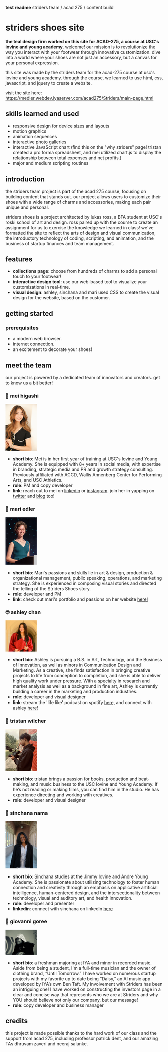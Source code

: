 **test readme**
striders team / acad 275 / content build
# striders shoes site

**the teal design firm worked on this site for ACAD-275, a course at USC's iovine and young academy.**
welcome! our mission is to revolutionize the way you interact with your footwear through innovative customization. dive into a world where your shoes are not just an accessory, but a canvas for your personal expression.

this site was made by the striders team for the acad-275 course at usc's iovine and young academy. through the course, we learned to use html, css, javascript, and jquery to create a website.

visit the site here: https://medler.webdev.iyaserver.com/acad275/Striders/main-page.html

## skills learned and used

- responsive design for device sizes and layouts
- motion graphics
- animation sequences
- interactive photo galleries
- interactive JavaScript chart (find this on the "why striders" page! tristan created a pro forma spreadsheet, and mei utilized chart.js to display the relationship between total expenses and net profits.)
- major and medium scripting routines

## introduction

the striders team project is part of the acad 275 course, focusing on building content that stands out. our project allows users to customize their shoes with a wide range of charms and accessories, making each pair unique and personal.

striders shoes is a project architected by lukas ross, a BFA student at USC's roski school of art and design. ross paired up with the course to create an assignment for us to exercise the knowledge we learned in class! we've formatted the site to reflect the arts of design and visual communication, the introductory technology of coding, scripting, and animation, and the business of startup finances and team management.

## features

- **collections page**: choose from hundreds of charms to add a personal touch to your footwear!
- **interactive design tool**: use our web-based tool to visualize your customizations in real-time.
- **visual design**: ashley, sinchana and mari used CSS to create the visual design for the website, based on the customer.

## getting started

### prerequisites

- a modern web browser.
- internet connection.
- an excitement to decorate your shoes!

## meet the team

our project is powered by a dedicated team of innovators and creators. get to know us a bit better!

### :ribbon: mei higashi
<img src="teamassets/mei.JPG" width="100" alt="Mei Higashi headshot"/>

- **short bio**: Mei is in her first year of training at USC's Iovine and Young Academy. She is equipped with 8+ years in social media, with expertise in branding, strategic media and PR and growth strategy consulting. Previously affiliated with ACCD, Wallis Annenberg Center for Performing Arts, and USC Athletics.
- **role**: PM and copy developer
- **link**: reach out to mei on [linkedin](https://www.linkedin.com/in/awhmaisy/) or [instagram](https://www.instagram.com/awhmaisy/). join her in yapping on [twitter](https://twitter.com/maisy__j) and [blog](https://awhmaisy.com/) too!

### :space_invader: mari edler
<img src="teamassets/mari.jpeg" width="100" alt="Mari Edler headshot"/>

- **short bio**: Mari's passions and skills lie in art & design, production & organizational management, public speaking, operations, and marketing strategy. She is experienced in composing visual stories and directed the telling of the Striders Shoes story.
- **role**: developer and PM
- **link**: check out mari's portfolio and passions on her website [here!](https://www.mariedler.com/)

### :nerd_face: ashley chan
<img src="teamassets/ashleynew.jpg" width="100" alt="Ashley Chan headshot"/>

- **short bio**: Ashley is pursuing a B.S. in Art, Technology, and the Business of Innovation, as well as minors in Communication Design and Marketing. As a creative, she finds satisfaction in bringing creative projects to life from conception to completion, and she is able to deliver high quality work under pressure. With a specialty in research and market analysis as well as a background in fine art, Ashley is currently building a career in the marketing and production industries.
- **role**: developer and visual designer
- **link**: stream the 'life like' podcast on spotify [here,](https://open.spotify.com/show/5uvFoL0WrCc0b35JF1N7vd?si=d73cb68fce25479d) and connect with ashley [here!](https://www.linkedin.com/in/ashley-chan-829b51297?utm_source=share&utm_campaign=share_via&utm_content=profile&utm_medium=ios_app)

### :movie_camera: tristan wilcher
<img src="teamassets/tristan.jpg" width="100" alt="Tristan Wilcher headshot">

- **short bio**: tristan brings a passion for books, production and beat-making, and music business to the USC Iovine and Young Academy. If he’s not reading or making films, you can find him in the studio. He has experience directing and working with creatives.
- **role**: developer and visual designer

### :partying_face: sinchana nama
<img src="teamassets/sinchana.jpg" width="100" alt="Sinchana Nama headshot">

- **short bio**: Sinchana studies at the Jimmy Iovine and Andre Young Academy. She is passionate about utilizing technology to foster human connection and creativity through an emphasis on applicative artificial intelligence, human-centered design, and the intersectionality between technology, visual and auditory art, and health innovation.
- **role**: developer and presenter 
- **linkedin**: connect with sinchana on linkedin [here](https://www.linkedin.com/in/snama)

### :musical_note: giovanni goree
<img src="teamassets/giovanni.jpg" width="100" alt="Giovanni Goree headshot">

- **short bio**: a freshman majoring at IYA and minor in recorded music. Aside from being a student, I'm a full-time musician and the owner of clothing brand, “Until Tomorrow.” I have worked on numerous startup projects with my favorite up to date being “Daisy,” an AI music app developed by IYA’s own Ben Taft. My involvement with Striders has been an intriguing one! I have worked on constructing the investors page in a clear and concise way that represents who we are at Striders and why YOU should believe not only our company, but our message!
- **role**: copy developer and business manager

## credits

this project is made possible thanks to the hard work of our class and the support from acad 275, including professor patrick dent, and our amazing TAs dhruvam zaveri and neeraj salunke.
